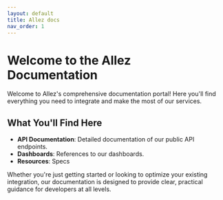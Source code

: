 ```yaml
---
layout: default
title: Allez docs
nav_order: 1
---
```


# Welcome to the Allez Documentation

Welcome to Allez's comprehensive documentation portal! Here you'll find everything you need to integrate and make the most of our services.

## What You'll Find Here

- **API Documentation**: Detailed documentation of our public API endpoints.
- **Dashboards**: References to our dashboards. 
- **Resources**: Specs

Whether you're just getting started or looking to optimize your existing integration, our documentation is designed to provide clear, practical guidance for developers at all levels.